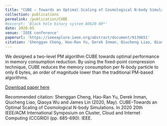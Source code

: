```yaml
---
title: "CUBE – Towards an Optimal Scaling of Cosmological N-body Simulations"
collection: publications
permalink: /publication/CUBE
#excerpt: 'Black hole binary system A0620-00*'
date: 2020-05
venue: 'IEEE conference'
paperurl: 'https://ieeexplore.ieee.org/abstract/document/9139651'
citation: 'Shenggan Cheng, Hao-Ran Yu, Derek Inman, Qiucheng Liao, Qiaoya Wu and James Lin (2020, May). CUBE–Towards an Optimal Scaling of Cosmological N-body Simulations. In 2020 20th IEEE/ACM International Symposium on Cluster, Cloud and Internet Computing (CCGRID) (pp. 685-690). IEEE.'
---
```


We designed a two-level PM algorithm CUBE towards optimal performance in memory consumption reduction. By using the fixed-point compression technique, CUBE reduces the memory consumption per N-body particle to only 6 bytes, an order of magnitude lower than the traditional PM-based algorithms.

[Download paper here](https://ieeexplore.ieee.org/abstract/document/9139651)

Recommended citation: Shenggan Cheng, Hao-Ran Yu, Derek Inman, Qiucheng Liao, Qiaoya Wu and James Lin (2020, May). CUBE–Towards an Optimal Scaling of Cosmological N-body Simulations. In 2020 20th IEEE/ACM International Symposium on Cluster, Cloud and Internet Computing (CCGRID) (pp. 685-690). IEEE.
